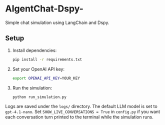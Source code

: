 # AIgentChat-Dspy-

Simple chat simulation using LangChain and Dspy.

## Setup

1. Install dependencies:

   ```bash
   pip install -r requirements.txt
   ```

2. Set your OpenAI API key:

   ```bash
   export OPENAI_API_KEY=YOUR_KEY
   ```

3. Run the simulation:

   ```bash
   python run_simulation.py
   ```

Logs are saved under the `logs/` directory.
The default LLM model is set to `gpt-4.1-nano`. Set `SHOW_LIVE_CONVERSATIONS = True` in
`config.py` if you want each conversation turn printed to the terminal while the
simulation runs.

